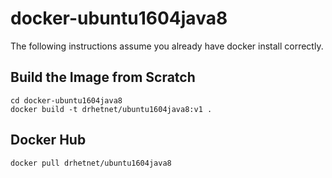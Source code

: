 # docker-ubuntu1604java8
The following instructions assume you already have docker install correctly. 

## Build the Image from Scratch
```git clone https://github.com/drhetnet/docker-ubuntu1604java8.git
cd docker-ubuntu1604java8
docker build -t drhetnet/ubuntu1604java8:v1 .
```

## Docker Hub
```docker pull drhetnet/ubuntu1604java8```
